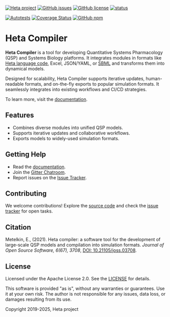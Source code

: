 [![Heta project](https://img.shields.io/badge/%CD%B1-Heta_project-blue)](https://hetalang.github.io/)
[![GitHub issues](https://img.shields.io/github/issues/hetalang/heta-compiler.svg)](https://GitHub.com/hetalang/heta-compiler/issues/)
[![GitHub license](https://img.shields.io/github/license/hetalang/heta-compiler.svg)](https://github.com/hetalang/heta-compiler/blob/master/LICENSE)
[![status](https://joss.theoj.org/papers/ebff76c368d3adb720afe414ef6b29fb/status.svg)](https://joss.theoj.org/papers/ebff76c368d3adb720afe414ef6b29fb)

[![Autotests](https://github.com/hetalang/heta-compiler/workflows/Autotests/badge.svg)](https://github.com/hetalang/heta-compiler/actions)
[![Coverage Status](https://coveralls.io/repos/github/hetalang/heta-compiler/badge.svg?branch=master)](https://coveralls.io/github/hetalang/heta-compiler?branch=master)
[![GitHub npm](https://img.shields.io/npm/v/heta-compiler/latest.svg)](https://www.npmjs.com/package/heta-compiler)

# Heta Compiler

**Heta Compiler** is a tool for developing Quantitative Systems Pharmacology (QSP) and Systems Biology platforms. It integrates modules in formats like [Heta language code](https://hetalang.github.io/#/specifications/), Excel, JSON/YAML, or [SBML](https://sbml.org/) and transforms them into dynamical models.

Designed for scalability, Heta Compiler supports iterative updates, human-readable formats, and on-the-fly exports to popular simulation formats. It seamlessly integrates into existing workflows and CI/CD strategies.

To learn more, visit the [documentation](https://hetalang.github.io/#/heta-compiler/).

## Features
- Combines diverse modules into unified QSP models.
- Supports iterative updates and collaborative workflows.
- Exports models to widely-used simulation formats.

## Getting Help
- Read the [documentation](https://hetalang.github.io/).
- Join the [Gitter Chatroom](https://gitter.im/hetalang/community?utm_source=readme).
- Report issues on the [Issue Tracker](https://github.com/hetalang/heta-compiler/issues).

## Contributing
We welcome contributions! Explore the [source code](https://github.com/hetalang/heta-compiler) and check the [issue tracker](https://github.com/hetalang/heta-compiler/issues) for open tasks.

## Citation
Metelkin, E., (2021). Heta compiler: a software tool for the development of large-scale QSP models and compilation into simulation formats. *Journal of Open Source Software, 6(67), 3708*, [DOI: 10.21105/joss.03708](https://doi.org/10.21105/joss.03708).

## License
Licensed under the Apache License 2.0. See the [LICENSE](./LICENSE) for details.

This software is provided "as is", without any warranties or guarantees. Use it at your own risk. The author is not responsible for any issues, data loss, or damages resulting from its use.

Copyright 2019-2025, Heta project
